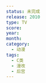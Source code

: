 ```yaml
---
status: 未完成
release: 2010
type: TV
score:
year:
month:
category:
  - 动漫
tags:
  - C类
  - 漫改
  - 后宫
---
```

